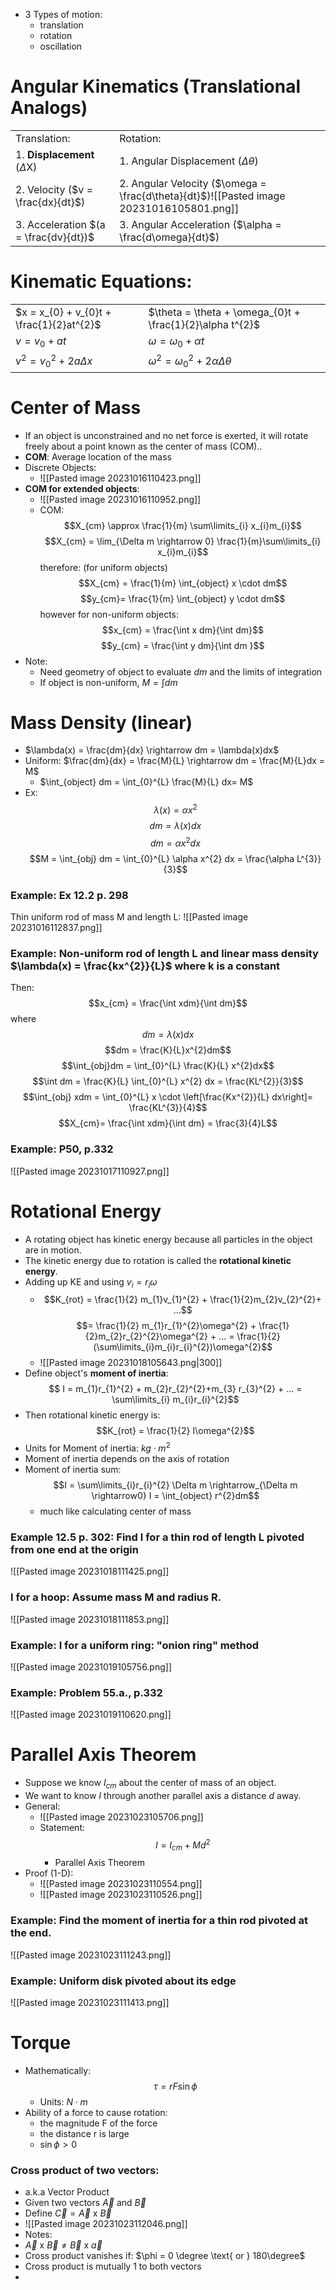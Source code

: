 - 3 Types of motion:
	- translation
	- rotation
	- oscillation

# Angular Kinematics (Translational Analogs)
|   |   |
|---|---|
|Translation:|Rotation:|
|1. **Displacement** ($\Delta$X)|1. Angular Displacement ($\Delta\theta$)|
|2. Velocity ($v = \frac{dx}{dt}$)|2. Angular Velocity ($\omega = \frac{d\theta}{dt}$)![[Pasted image 20231016105801.png]]|
|3. Acceleration $(a = \frac{dv}{dt})$|3. Angular Acceleration ($\alpha = \frac{d\omega}{dt}$)

# Kinematic Equations:
|   |   |
|---|---|
|$x = x_{0} + v_{0}t + \frac{1}{2}at^{2}$|$\theta = \theta + \omega_{0}t + \frac{1}{2}\alpha t^{2}$|
|$v = v_{0} + at$|$\omega = \omega_{0} + \alpha t$
|$v^{2} = v_{0}^{2}+ 2a\Delta x$|${\omega}^{2} = \omega_{0}^{2} + 2\alpha \Delta\theta$

# Center of Mass
- If an object is unconstrained and no net force is exerted, it will rotate freely about a point known as the center of mass (COM)..
- **COM**: Average location of the mass
- Discrete Objects:
	- ![[Pasted image 20231016110423.png]]
- **COM for extended objects**:
	- ![[Pasted image 20231016110952.png]]
	- COM: $$X_{cm} \approx \frac{1}{m} \sum\limits_{i} x_{i}m_{i}$$$$X_{cm} = \lim_{\Delta m \rightarrow 0} \frac{1}{m}\sum\limits_{i} x_{i}m_{i}$$ therefore: (for uniform objects)
$$X_{cm} = \frac{1}{m} \int_{object} x \cdot dm$$$$y_{cm}= \frac{1}{m} \int_{object} y \cdot dm$$
		however for non-uniform objects: $$x_{cm} = \frac{\int x dm}{\int dm}$$$$y_{cm} = \frac{\int y dm}{\int dm }$$
- Note:
	- Need geometry of object to evaluate $dm$ and the limits of integration
	- If object is non-uniform, $M = \int dm$

# Mass Density (linear)
- $\lambda(x) = \frac{dm}{dx} \rightarrow dm = \lambda(x)dx$
- Uniform: $\frac{dm}{dx} = \frac{M}{L} \rightarrow dm = \frac{M}{L}dx = M$
	- $\int_{object} dm = \int_{0}^{L} \frac{M}{L} dx= M$
- Ex: $$\lambda(x) = \alpha x^{2}$$$$dm = \lambda (x) dx$$$$dm = \alpha x^{2} dx$$$$M = \int_{obj} dm = \int_{0}^{L} \alpha x^{2} dx = \frac{\alpha L^{3}}{3}$$


### Example: Ex 12.2 p. 298
Thin uniform rod of mass M and length L:
![[Pasted image 20231016112837.png]]
### Example: Non-uniform rod of length L and linear mass density $\lambda(x) = \frac{kx^{2}}{L}$ where k is a constant
Then: $$x_{cm} = \frac{\int xdm}{\int dm}$$where $$dm = \lambda(x) dx$$ $$dm = \frac{K}{L}x^{2}dm$$$$\int_{obj}dm = \int_{0}^{L} \frac{K}{L} x^{2}dx$$$$\int dm = \frac{K}{L} \int_{0}^{L} x^{2} dx = \frac{KL^{2}}{3}$$
$$\int_{obj} xdm = \int_{0}^{L} x \cdot \left[\frac{Kx^{2}}{L} dx\right]= \frac{KL^{3}}{4}$$
$$X_{cm}= \frac{\int xdm}{\int dm} = \frac{3}{4}L$$
### Example: P50, p.332
![[Pasted image 20231017110927.png]]

# Rotational Energy
- A rotating object has kinetic energy because all particles in the object are in motion.
- The kinetic energy due to rotation is called the **rotational kinetic energy**.
- Adding up KE and using $v_{i} = r_{i}\omega$
	- $$K_{rot} = \frac{1}{2} m_{1}v_{1}^{2} + \frac{1}{2}m_{2}v_{2}^{2}+ ...$$$$= \frac{1}{2} m_{1}r_{1}^{2}\omega^{2} + \frac{1}{2}m_{2}r_{2}^{2}\omega^{2} + ... = \frac{1}{2}(\sum\limits_{i}m_{i}r_{i}^{2})\omega^{2}$$
	- ![[Pasted image 20231018105643.png|300]]
- Define object's **moment of inertia**: $$ I = m_{1}r_{1}^{2} + m_{2}r_{2}^{2}+m_{3} r_{3}^{2} + ... = \sum\limits_{i} m_{i}r_{i}^{2}$$
- Then rotational kinetic energy is: $$K_{rot} = \frac{1}{2} I\omega^{2}$$
- Units for Moment of inertia: $kg \cdot m^{2}$
- Moment of inertia depends on the axis of rotation
- Moment of inertia sum: $$I = \sum\limits_{i}r_{i}^{2} \Delta m \rightarrow_{\Delta m \rightarrow0} I = \int_{object} r^{2}dm$$
	- much like calculating center of mass


### Example 12.5 p. 302: Find I for a thin rod of length L pivoted from one end at the origin
![[Pasted image 20231018111425.png]]

### I for a hoop: Assume mass M and radius R.
![[Pasted image 20231018111853.png]]


### Example: I for a uniform ring: "onion ring" method
![[Pasted image 20231019105756.png]]

### Example: Problem 55.a., p.332
![[Pasted image 20231019110620.png]]
# Parallel Axis Theorem
- Suppose we know $I_{cm}$ about the center of mass of an object.
- We want to know $I$ through another parallel axis a distance $d$ away.
- General:
	- ![[Pasted image 20231023105706.png]]
	- Statement: $$I = I_{cm} + Md^{2}$$
		- Parallel Axis Theorem
- Proof (1-D):
	- ![[Pasted image 20231023110554.png]]
	- ![[Pasted image 20231023110526.png]]

### Example: Find the moment of inertia for a thin rod pivoted at the end.
![[Pasted image 20231023111243.png]]
### Example: Uniform disk pivoted about its edge
![[Pasted image 20231023111413.png]]

# Torque
- Mathematically: $$\tau = rF \sin \phi$$
	- Units: $N \cdot m$
- Ability of a force to cause rotation: 
	- the magnitude F of the force
	- the distance r is large
	- $\sin \phi > 0$

### Cross product of two vectors:
- a.k.a Vector Product
- Given two vectors $\overrightarrow{A}$ and $\overrightarrow{B}$
- Define $\overrightarrow{C} = \overrightarrow{A} \text{ x } \overrightarrow{B}$
- ![[Pasted image 20231023112046.png]]
- Notes:
- $\overrightarrow{A} \text { x } \overrightarrow{B} \ne \overrightarrow{B} \text{ x } \overrightarrow{a}$
- Cross product vanishes if: $\phi = 0 \degree \text{ or } 180\degree$ 
- Cross product is mutually 1 to both vectors
- 